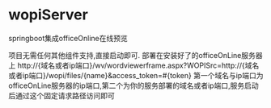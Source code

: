 # wopiServer
springboot集成officeOnline在线预览

项目无需任何其他组件支持,直接启动即可. 部署在安装好了的officeOnLine服务器上
http://{域名或者ip端口}/wv/wordviewerframe.aspx?WOPISrc=http://{域名或者ip端口}/wopi/files/{name}&access_token=#{token}
第一个域名与ip端口为officeOnLine服务器的ip端口,第二个为你的服务部署的域名或者ip端口,服务启动后通过这个固定请求路径访问即可
